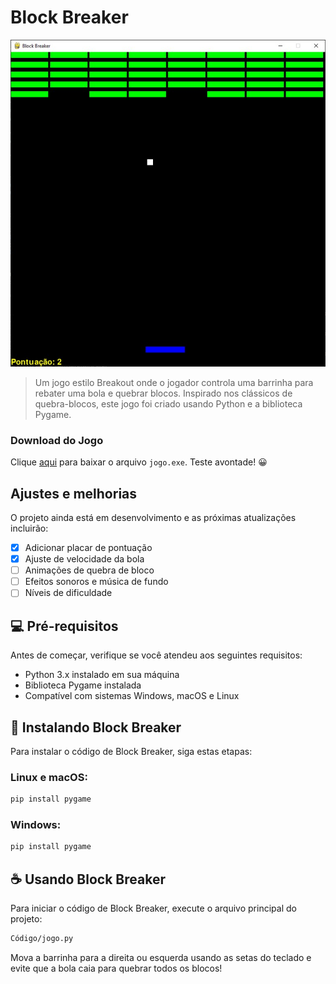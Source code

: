 # Block Breaker

<img src="img/Game_BlockBreaker.jpg" alt="Exemplo imagem do jogo">

> Um jogo estilo Breakout onde o jogador controla uma barrinha para rebater uma bola e quebrar blocos. Inspirado nos clássicos de quebra-blocos, este jogo foi criado usando Python e a biblioteca Pygame.


### Download do Jogo

Clique [aqui](https://github.com/DennerCaleare/Game_BlockBreaker/blob/main/Executavel/jogo.exe) para baixar o arquivo `jogo.exe`. Teste avontade! 😀


## Ajustes e melhorias

O projeto ainda está em desenvolvimento e as próximas atualizações incluirão:

- [x] Adicionar placar de pontuação
- [x] Ajuste de velocidade da bola
- [ ] Animações de quebra de bloco
- [ ] Efeitos sonoros e música de fundo
- [ ] Níveis de dificuldade

## 💻 Pré-requisitos

Antes de começar, verifique se você atendeu aos seguintes requisitos:

- Python 3.x instalado em sua máquina
- Biblioteca Pygame instalada
- Compatível com sistemas Windows, macOS e Linux

## 🚀 Instalando Block Breaker

Para instalar o código de Block Breaker, siga estas etapas:

### Linux e macOS:

```bash
pip install pygame
```

### Windows:

```bash
pip install pygame
```

## ☕ Usando Block Breaker

Para iniciar o código de Block Breaker, execute o arquivo principal do projeto:

```bash
Código/jogo.py
```

Mova a barrinha para a direita ou esquerda usando as setas do teclado e evite que a bola caia para quebrar todos os blocos!
